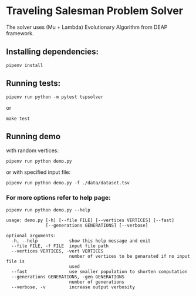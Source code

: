 # Traveling Salesman Problem Solver
The solver uses (Mu + Lambda) Evolutionary Algorithm from DEAP framework.

## Installing dependencies:
<pre><code>pipenv install</code></pre>

## Running tests:
<pre><code>pipenv run python -m pytest tspsolver</code></pre>
or
<pre><code>make test</code></pre>

## Running demo
with random vertices:
<pre><code>pipenv run python demo.py </code></pre>
or with specified input file:
<pre><code>pipenv run python demo.py -f ./data/dataset.tsv</code></pre>

### For more options refer to help page:
<pre><code>pipenv run python demo.py --help</code></pre>
```
usage: demo.py [-h] [--file FILE] [--vertices VERTICES] [--fast]
               [--generations GENERATIONS] [--verbose]

optional arguments:
  -h, --help            show this help message and exit
  --file FILE, -f FILE  input file path
  --vertices VERTICES, -vert VERTICES
                        number of vertices to be genarated if no input file is
                        used
  --fast                use smaller population to shorten computation
  --generations GENERATIONS, -gen GENERATIONS
                        number of generations
  --verbose, -v         increase output verbosity
```
